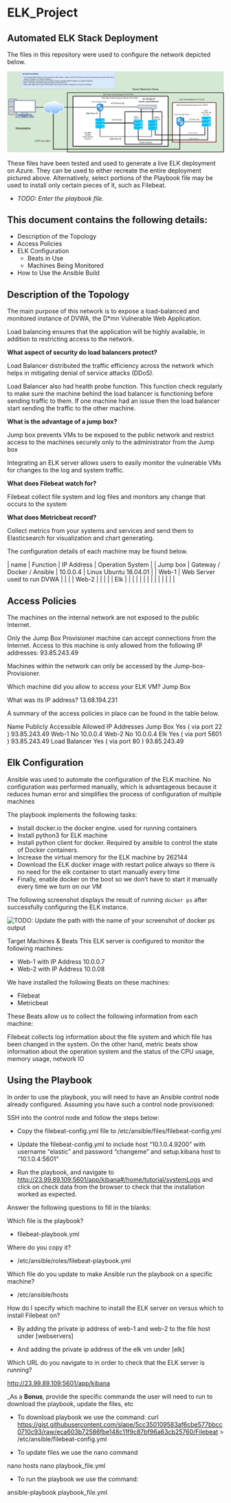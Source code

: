 # ELK_Project

## Automated ELK Stack Deployment


The files in this repository were used to configure the network depicted below.

<img src="/Diagrams/Project1_nework.drawio.png" >


These files have been tested and used to generate a live ELK deployment on Azure. They can be used to either recreate the entire deployment pictured above. Alternatively, select portions of the Playbook file may be used to install only certain pieces of it, such as Filebeat.


  - _TODO: Enter the playbook file._


## This document contains the following details:


* Description of the Topology
* Access Policies
* ELK Configuration
     - Beats in Use
     - Machines Being Monitored
* How to Use the Ansible Build





## Description of the Topology


The main purpose of this network is to expose a load-balanced and monitored instance of DVWA, the D*mn Vulnerable Web Application.


Load balancing ensures that the application will be highly available, in addition to restricting access to the network.

<strong>What aspect of security do load balancers protect?</strong> 
         
Load Balancer distributed the traffic efficiency across the network which helps in mitigating denial of service attacks (DDoS). 


Load Balancer also had health probe function. This function check regularly to make sure the machine behind the load balancer is functioning before sending traffic to them. If one machine had an issue then the load balancer start sending the traffic to the other machine. 

<strong>What is the advantage of a jump box?</strong>

Jump box prevents VMs to be exposed to the public network and restrict access to the machines securely only to the administrator from the Jump box


 


    
Integrating an ELK server allows users to easily monitor the vulnerable VMs for changes to the log and system traffic.


<strong>What does Filebeat watch for?</strong>

Filebeat collect file system and log files and monitors any change that occurs to the system


<strong>What does Metricbeat record?</strong>

Collect metrics from your systems and services and send them to Elasticsearch for visualization and chart generating. 


The configuration details of each machine may be found below.



|  name    | Function                    | IP Address       | Operation System                 |
| Jump box | Gateway / Docker / Ansible  | 10.0.0.4         | Linux Ubuntu 18.04.01 |
| Web-1    | Web Server used to run DVWA  |   |   |
| Web-2    |   |   |   |
| Elk  |   |   |   |
|   |   |   |   |
|   |   |   |   |


## Access Policies


The machines on the internal network are not exposed to the public Internet.


Only the Jump Box Provisioner machine can accept connections from the Internet. Access to this machine is only allowed from the following IP addresses: 93.85.243.49


Machines within the network can only be accessed by the Jump-box-Provisioner.


Which machine did you allow to access your ELK VM? Jump Box


What was its IP address? 13.68.194.231
















A summary of the access policies in place can be found in the table below.




Name
	Publicly Accessible
	Allowed IP Addresses
	Jump Box
	Yes ( via port 22 ) 
	93.85.243.49
	Web-1
	No
	10.0.0.4
	Web-2
	No
	10.0.0.4
	Elk
	Yes ( via port 5601 )
	93.85.243.49
	Load Balancer 
	Yes ( via port 80 ) 
	93.85.243.49
	







## Elk Configuration


Ansible was used to automate the configuration of the ELK machine. No configuration was performed manually, which is advantageous because it reduces human error and simplifies the process of configuration of multiple machines


The playbook implements the following tasks:


* Install docker.io the docker engine. used for running containers
* Install python3 for ELK machine 
* Install python client for docker. Required by ansible to control the state of Docker containers.
* Increase the virtual memory for the ELK machine by 262144 
* Download the ELK docker image with restart police always so there is no need for the elk container to start manually every time 
* Finally, enable docker on the boot so we don’t have to start it manually every time we turn on our VM 


The following screenshot displays the result of running `docker ps` after successfully configuring the ELK instance.


![TODO: Update the path with the name of your screenshot of docker ps output](Images/docker_ps_output.png)






Target Machines & Beats
This ELK server is configured to monitor the following machines:


* Web-1 with IP Address 10.0.0.7
* Web-2 with IP Address 10.0.08 


We have installed the following Beats on these machines:


* Filebeat 
* Metricbeat 


These Beats allow us to collect the following information from each machine:


Filebeat collects log information about the file system and which file has been changed in the system. On the other hand, metric beats show information about the operation system and the status of the CPU usage, memory usage, network IO  


## Using the Playbook
In order to use the playbook, you will need to have an Ansible control node already configured. Assuming you have such a control node provisioned:


SSH into the control node and follow the steps below:


*  Copy the filebeat-config.yml file to /etc/ansible/files/filebeat-config.yml


* Update the filebeat-config.yml to include host “10.1.0.4.9200” with username “elastic” and password “changeme” and setup.kibana host to “10.1.0.4:5601” 


* Run the playbook, and navigate to http://23.99.89.109:5601/app/kibana#/home/tutorial/systemLogs and click on check data from the browser to check that the installation worked as expected.


Answer the following questions to fill in the blanks:


Which file is the playbook?


* filebeat-playbook.yml


 Where do you copy it?


* /etc/ansible/roles/filebeat-playbook.yml








Which file do you update to make Ansible run the playbook on a specific machine?


* /etc/ansible/hosts 


How do I specify which machine to install the ELK server on versus which to install Filebeat on?


* By adding the private ip address of web-1 and web-2 to the file host under [webservers]


* And adding the private ip address of the elk vm under [elk] 


Which URL do you navigate to in order to check that the ELK server is running?


http://23.99.89.109:5601/app/kibana


_As a **Bonus**, provide the specific commands the user will need to run to download the playbook, update the files, etc


* To download playbook we use the command:
curl https://gist.githubusercontent.com/slape/5cc350109583af6cbe577bbcc0710c93/raw/eca603b72586fbe148c11f9c87bf96a63cb25760/Filebeat > /etc/ansible/filebeat-config.yml
	



* To update files we use the nano command 


nano hosts 
nano playbook_file.yml


* To run the playbook we use the command: 


ansible-playbook playbook_file.yml
